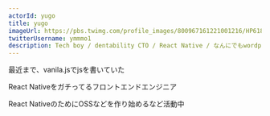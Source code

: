 ```yaml
---
actorId: yugo
title: yugo
imageUrl: https://pbs.twimg.com/profile_images/800967161221001216/HP6180cG_200x200.jpg
twitterUsername: ymmmo1
description: Tech boy / dentability CTO / React Native / なんにでもwordpress（悪手） / ロックンロール
---
```


最近まで、vanila.jsでjsを書いていた

React Nativeをガチってるフロントエンドエンジニア

React NativeのためにOSSなどを作り始めるなど活動中
